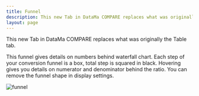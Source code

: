 ```yaml
---
title: Funnel
description: This new Tab in DataMa COMPARE replaces what was originally the Table tab.
layout: page
---
```


This new Tab in DataMa COMPARE replaces what was originally the Table tab.

This funnel gives details on numbers behind waterfall chart. Each step of your conversion funnel is a box, total step is squared in black. Hovering gives you details on numerator and denominator behind the ratio. You can remove the funnel shape in display settings.

![funnel]({{site.url}}{{site.baseurl}}/core_app/compare/web_application/dashboard/waterfall/images/FunnelView-1024x422.jpg)

